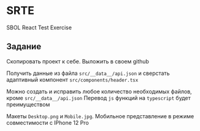 # SRTE
SBOL React Test Exercise

## Задание

Скопировать проект к себе. Выложить в своем github

Получить данные из файла `src/__data__/api.json` и сверстать адаптивный компонент `src/components/header.tsx`

Можно создать и исправить любое количество необходимых файлов, кроме `src/__data__/api.json`
Перевод `js` функций на `typescript` будет преимуществом

Макеты `Desktop.png` и `Mobile.jpg`. Мобильное представление в режиме совместимости с IPhone 12 Pro
